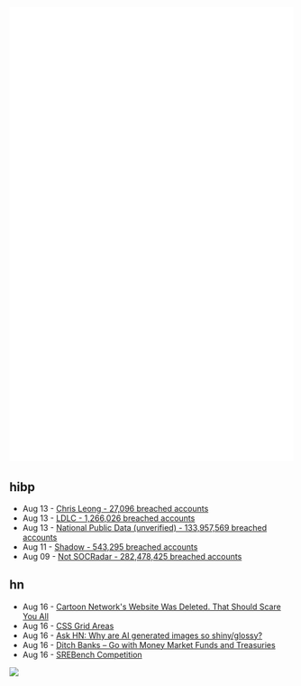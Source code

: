 ![Metrics](https://raw.githubusercontent.com/phixion/phixion/master/metrics.svg)

## hibp

<!--
for https://github.com/phixion/phixion/blob/main/.github/workflows/feeds.yml
-->
<!--START_SECTION:haveibeenpwnd-->
- Aug 13 - [Chris Leong - 27,096 breached accounts](https://haveibeenpwned.com/PwnedWebsites#ChrisLeong)
- Aug 13 - [LDLC - 1,266,026 breached accounts](https://haveibeenpwned.com/PwnedWebsites#LDLC)
- Aug 13 - [National Public Data (unverified) - 133,957,569 breached accounts](https://haveibeenpwned.com/PwnedWebsites#NationalPublicData)
- Aug 11 - [Shadow - 543,295 breached accounts](https://haveibeenpwned.com/PwnedWebsites#Shadow)
- Aug 09 - [Not SOCRadar - 282,478,425 breached accounts](https://haveibeenpwned.com/PwnedWebsites#NotSOCRadar)
<!--END_SECTION:haveibeenpwnd-->

## hn

<!--
for https://github.com/phixion/phixion/blob/main/.github/workflows/feeds.yml
-->
<!--START_SECTION:hn-->
- Aug 16 - [Cartoon Network's Website Was Deleted. That Should Scare You All](https://slate.com/technology/2024/08/david-zaslav-warner-bros-discovery-culture-deleting-movies-tv-shows.html)
- Aug 16 - [CSS Grid Areas](https://ishadeed.com/article/css-grid-area/)
- Aug 16 - [Ask HN: Why are AI generated images so shiny/glossy?](https://news.ycombinator.com/item?id=41262547)
- Aug 16 - [Ditch Banks – Go with Money Market Funds and Treasuries](https://thefinancebuff.com/goodbye-banks-credit-unions.html)
- Aug 16 - [SREBench Competition](https://sreben.ch/)
<!--END_SECTION:hn-->

<!--
for https://yhype.me
-->
![](https://hit.yhype.me/github/profile?user_id=13013670)
